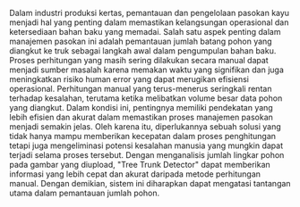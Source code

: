 Dalam industri produksi kertas, pemantauan dan pengelolaan pasokan kayu menjadi hal yang penting dalam memastikan kelangsungan operasional dan ketersediaan bahan baku yang memadai. Salah satu aspek penting dalam manajemen pasokan ini adalah pemantauan jumlah batang pohon yang diangkut ke truk sebagai langkah awal dalam pengumpulan bahan baku. 
Proses perhitungan yang masih sering dilakukan secara manual dapat menjadi sumber masalah karena memakan waktu yang signifikan dan juga meningkatkan risiko human error yang dapat merugikan efisiensi operasional. Perhitungan manual yang terus-menerus seringkali rentan terhadap kesalahan, terutama ketika melibatkan volume besar data pohon yang diangkut. Dalam kondisi ini, pentingnya memiliki pendekatan yang lebih efisien dan akurat dalam memastikan proses manajemen pasokan menjadi semakin jelas. Oleh karena itu, diperlukannya sebuah solusi yang tidak hanya mampu memberikan kecepatan dalam proses penghitungan tetapi juga mengeliminasi potensi kesalahan manusia yang mungkin dapat terjadi selama proses tersebut. 
Dengan menganalisis jumlah lingkar pohon pada gambar yang diupload, "Tree Trunk Detector" dapat memberikan informasi yang lebih cepat dan akurat daripada metode perhitungan manual. Dengan demikian, sistem ini diharapkan dapat mengatasi tantangan utama dalam pemantauan jumlah pohon. 
